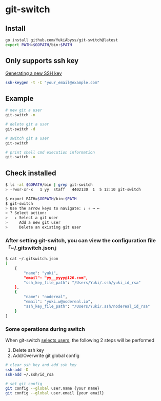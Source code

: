 # git-switch

## Install
```bash
go install github.com/YukiAbyss/git-switch@latest
export PATH=$GOPATH/bin:$PATH
```

## Only supports ssh key
[Generating a new SSH key](https://docs.github.com/en/authentication/connecting-to-github-with-ssh/generating-a-new-ssh-key-and-adding-it-to-the-ssh-agent)
```bash
ssh-keygen -t -C "your_email@example.com"
```

## Example
```bash
# new git a user
git-switch -n

# delete git a user
git-switch -d

# switch git a user
git-switch

# print shell cmd execution information
git-switch -o
```

## Check installed
```bash
$ ls -al $GOPATH/bin | grep git-switch
> -rwxr-xr-x   1 yy  staff   4402130  1  5 12:10 git-switch

$ export PATH=$GOPATH/bin:$PATH
$ git-switch
> Use the arrow keys to navigate: ↓ ↑ → ← 
> ? Select action: 
>   ▸ Select a git user
>     Add a new git user
>     Delete an existing git user
```

### After setting git-switch, you can view the configuration file 「~/.gitswitch.json」
```bash
$ cat ~/.gitswitch.json 
[
	{
		"name": "yuki",
		"email": "yy__yyyy@126.com",
		"ssh_key_file_path": "/Users/Yuki/.ssh/yuki_id_rsa"
	},
	{
		"name": "nodereal",
		"email": "yuki.w@nodereal.io",
		"ssh_key_file_path": "/Users/Yuki/.ssh/nodereal_id_rsa"
	}
]
```

### Some operations during switch

When git-switch [selects users](main.go#L139), the following 2 steps will be performed 
1. Delete ssh key
2. Add/Overwrite git global config
```bash
# clear ssh key and add ssh key
ssh-add -D
ssh-add ~/.ssh/id_rsa

# set git config
git config --global user.name {your name}
git config --global user.email {your email}
```



